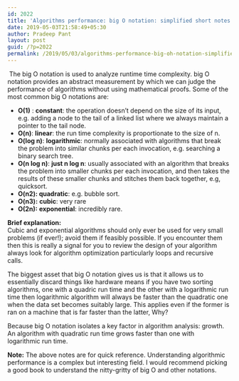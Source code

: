 ```yaml
---
id: 2022
title: 'Algorithms performance: big O notation: simplified short notes'
date: 2019-05-03T21:58:49+05:30
author: Pradeep Pant
layout: post
guid: /?p=2022
permalink: /2019/05/03/algorithms-performance-big-oh-notation-simplified-short-notes/
---
```

 The big O notation is used to analyze runtime time complexity. big O notation provides an abstract measurement by which we can judge the performance of algorithms without using mathematical proofs. Some of the most common big O notations are:

  * **O(1)** : **constant**: the operation doesn&#8217;t depend on the size of its input, e.g. adding a node to the tail of a linked list where we always maintain a pointer to the tail node.
  * **O(n)**: **linear**: the run time complexity is proportionate to the size of n.
  * **O(log n)**: **logarithmic**: normally associated with&nbsp;algorithms&nbsp;that break the problem into similar chunks per each invocation, e.g. searching a binary search tree.
  * **O(n log n)**: **just n log n**: usually&nbsp;associated&nbsp;with an&nbsp;algorithm&nbsp;that breaks the problem into smaller chunks per each invocation, and then takes the results of these smaller&nbsp;chunks&nbsp;and&nbsp;stitches&nbsp;them back together, e.g, quicksort.
  * **O(n2): quadratic**: e.g. bubble sort.
  * **O(n3):** **cubic**: very rare
  * **O(2n):** **exponential**: incredibly rare.

**Brief explanation:**&nbsp; &nbsp; &nbsp;  
Cubic and exponential algorithms should only ever be used for very small problems (if ever!); avoid them if feasibly possible. If you encounter them then this is really a signal for you to review the design of your algorithm always look for algorithm optimization&nbsp;particularly&nbsp;loops and recursive calls.&nbsp;

The biggest asset that big O notation gives us is that it allows us to essentially discard things like hardware means if you have two sorting algorithms, one with a quadric run time and the other with a logarithmic run time then logarithmic algorithm will always be faster than the quadratic one when the data set becomes suitably large. This applies even if the former is ran on a machine that is far faster than the latter, Why? 

Because big O notation isolates a key factor in algorithm analysis: growth. An algorithm with quadratic run time grows faster than one with logarithmic run time. 

**Note:** The above notes are for quick reference. Understanding algorithmic performance is a complex but interesting field. I would recommend picking a good book to understand the nitty-gritty of big O and other notations.